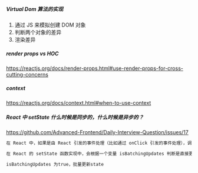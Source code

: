 ##### Virtual Dom 算法的实现

1. 通过 JS 来模拟创建 DOM 对象
2. 判断两个对象的差异
3. 渲染差异

##### render props vs HOC

https://reactjs.org/docs/render-props.html#use-render-props-for-cross-cutting-concerns

##### context

https://reactjs.org/docs/context.html#when-to-use-context

##### React 中 setState 什么时候是同步的，什么时候是异步的？

https://github.com/Advanced-Frontend/Daily-Interview-Question/issues/17

```js
在 React 中，如果是由 React 引发的事件处理（比如通过 onClick 引发的事件处理），调用 setState 不会同步更新 this.state，除此之外的 setState 调用会同步执行 this.state。所谓“除此之外”，指的是绕过 React 通过 addEventListener 直接添加的事件处理函数，还有通过 setTimeout/setInterval 产生的异步调用。

在 React 的 setState 函数实现中，会根据一个变量 isBatchingUpdates 判断是直接更新 this.state 还是放到队列中回头再说，而 isBatchingUpdates 默认是 false，也就表示 setState 会同步更新 this.state，但是，有一个函数 batchedUpdates，这个函数会把 isBatchingUpdates 修改为 true，而当 React 在调用事件处理函数之前就会调用这个 batchedUpdates，造成的后果就是由 React 控制的事件处理过程 setState 不会同步更新 this.state。

isBatchingUpdates 为true，批量更新state

```
